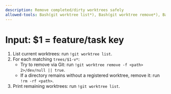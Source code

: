 ```yaml
---
description: Remove completed/dirty worktrees safely
allowed-tools: Bash(git worktree list*), Bash(git worktree remove*), Bash(rm -rf*)
---
```

# Input: $1 = feature/task key

1) List current worktrees: run `!git worktree list`.
2) For each matching `trees/$1-v*`:
   - Try to remove via Git: run `!git worktree remove -f <path> 2>/dev/null || true`.
   - If a directory remains without a registered worktree, remove it: run `!rm -rf <path>`.
3) Print remaining worktrees: run `!git worktree list`.


